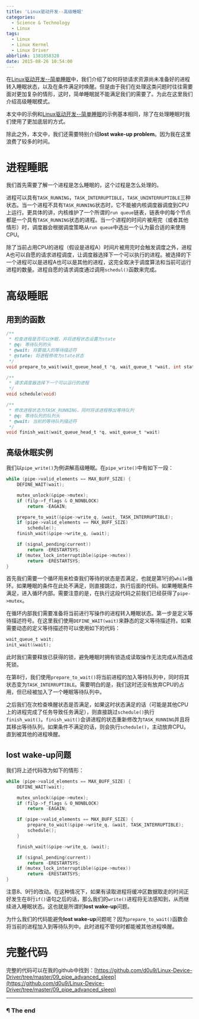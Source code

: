 ```yaml
---
title: 'Linux驱动开发--高级睡眠'
categories:
  - Science & Technology
  - Linux
tags:
  - Linux
  - Linux Kernel
  - Linux Driver
abbrlink: 1381858328
date: 2015-08-26 10:54:00
---
```


在[Linux驱动开发--简单睡眠](../../posts/1614808257.html)中，我们介绍了如何将锁请求资源尚未准备好的进程转入睡眠状态，以及在条件满足时唤醒。但是由于我们在处理这类问题时往往需要面对更加复杂的情形，这时，简单睡眠就不能满足我们的需要了。为此在这里我们介绍高级睡眠模式。

本文中的示例和[Linux驱动开发--简单睡眠](../posts/16844.html)的示例基本相同，除了在处理睡眠时我们使用了更加底层的方式。

除此之外，本文中，我们还需要特别介绍**lost wake-up problem**。因为我在这里浪费了较多的时间。

<!-- more -->

# 进程睡眠

我们首先需要了解一个进程是怎么睡眠的，这个过程是怎么处理的。

进程可以具有`TASK_RUNNING`，`TASK_INTERRUPTIBLE`，`TASK_UNINTERRUPTIBLE`三种状态。当一个进程不具有`TASK_RUNNING`状态时，它不能被内核调度器调度到CPU上运行。更具体的讲，内核维护了一个所谓的`run queue`链表，链表中的每个节点都是一个具有`TASK_RUNNING`状态的进程。当一个进程的时间片被用完（或者其他情形）时，调度器会根据调度策略从`run queue`中选出一个认为最合适的来使用CPU。

除了当前占用CPU的进程（假设是进程A）时间片被用完时会触发调度之外，进程A也可以自愿的请求进程调度，让调度器选择下一个可以执行的进程。被选择的下一个进程可以是进程A也可以是其他的进程，这完全取决于调度算法和当前可运行进程的数量。进程自愿的请求调度通过调用`schedul()`函数来完成。

# 高级睡眠

## 用到的函数

```C
/**
 * 检查进程是否可以休眠，并将进程状态设置为state
 * @q: 等待队列的头
 * @wait: 将要插入的等待描述符
 * @state: 将进程修改为state状态
 */
void prepare_to_wait(wait_queue_head_t *q, wait_queue_t *wait, int state)

/**
 * 请求调度器选择下一个可以运行的进程
 */
void schedule(void)

/**
 * 修改进程状态为TASK_RUNNING，同时将该进程移出等待队列
 * @q: 等待队列的队列头
 * @wait: 当前的等待队列描述符
 */
void finish_wait(wait_queue_head_t *q, wait_queue_t *wait)
```

## 高级休眠实例

我们以`pipe_write()`为例讲解高级睡眠。在`pipe_write()`中有如下一段：

```C
while (pipe->valid_elements == MAX_BUFF_SIZE) {
    DEFINE_WAIT(wait);

    mutex_unlock(&pipe->mutex);
    if (filp->f_flags & O_NONBLOCK)
        return -EAGAIN;

    prepare_to_wait(&pipe->write_q, &wait, TASK_INTERRUPTIBLE);
    if (pipe->valid_elements == MAX_BUFF_SIZE)
        schedule();
    finish_wait(&pipe->write_q, &wait);

    if (signal_pending(current))
        return -ERESTARTSYS;
    if (mutex_lock_interruptible(&pipe->mutex))
        return -ERESTARTSYS;
}
```

首先我们需要一个循环用来检查我们等待的状态是否满足，也就是第1行的`while`循环。如果睡眠的条件在此处不满足，则直接跳过，执行后面的代码。如果睡眠条件满足，进入循环内部。需要注意的是，在执行这段代码之前我们已经获得了`pipe->mutex`。

在循环内部我们需要准备将当前进行写操作的进程转入睡眠状态。第一步是定义等待描述符号。在这里我们使用`DEFINE_WAIT(wait)`来静态的定义等待描述符。如果需要动态的定义等待描述符可以使用如下的代码：

```C
wait_queue_t wait;
init_wait(&wait);
```

此时我们需要释放已获得的锁，避免睡眠时拥有锁造成读取操作无法完成从而造成死锁。

在第8行，我们使用`prepare_to_wait()`将当前进程的加入等待队列中，同时将其状态变为`TASK_INTERRUPTIBLE`。需要明白的是，我们这时还没有放弃CPU的占用，但已经被加入了一个睡眠等待队列中。

之后我们在次检查唤醒状态是否满足，如果这时状态满足的话（可能是其他CPU上的进程完成了任务导致任务满足），则直接跳过`schedule()`执行`finish_wait()`。`finish_wait()`会讲进程的状态重新修改为`TASK_RUNNING`并且将其移出等待队列。如果条件不满足的话，则会执行`schedule()`，主动放弃CPU。直到被其他的进程唤醒。

## lost wake-up问题

我们将上述代码改为如下的情形：

```C
while (pipe->valid_elements == MAX_BUFF_SIZE) {
    DEFINE_WAIT(wait);

    mutex_unlock(&pipe->mutex);
    if (filp->f_flags & O_NONBLOCK)
        return -EAGAIN;

    if (pipe->valid_elements == MAX_BUFF_SIZE) {
        prepare_to_wait(&pipe->write_q, &wait, TASK_INTERRUPTIBLE);
        schedule();
    }

    finish_wait(&pipe->write_q, &wait);

    if (signal_pending(current))
        return -ERESTARTSYS;
    if (mutex_lock_interruptible(&pipe->mutex))
        return -ERESTARTSYS;
}
```

注意8、9行的改动。在这种情况下，如果有读取进程将缓冲区数据取走的时间正好发生在8行`if()`语句之后的话，那么我们的`write()`进程将无法感知到，从而继续进入睡眠状态。这也就是所谓的**lost wake-up**问题。

为什么我们的代码能避免**lost wake-up**问题呢？因为`prepare_to_wait()`函数会将当前的进程加入到等待队列中。此时进程不管何时都能被其他进程唤醒。

# 完整代码

完整的代码可以在我的github中找到：[https://github.com/d0u9/Linux-Device-Driver/tree/master/09_pipe_advanced_sleep](https://github.com/d0u9/Linux-Device-Driver/tree/master/09_pipe_advanced_sleep)

---

### ¶ The end

